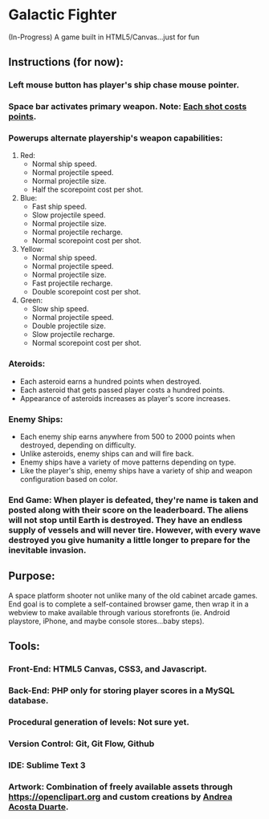 # Galactic Fighter
(In-Progress) A game built in HTML5/Canvas...just for fun
<br/>
## Instructions (for now):

### Left mouse button has player's ship chase mouse pointer.

### Space bar activates primary weapon. Note: <b><u>Each shot costs points</u></b>.

### Powerups alternate playership's weapon capabilities:

<ol>
	<li>Red:
		<ul>
			<li>Normal ship speed.</li>
			<li>Normal projectile speed.</li>
			<li>Normal projectile size.</li>
			<li>Half the scorepoint cost per shot.</li>
		</ul>
	</li>
	<li>Blue:
		<ul>
			<li>Fast ship speed.</li>
			<li>Slow projectile speed.</li>
			<li>Normal projectile size.</li>
			<li>Normal projectile recharge.</li>
			<li>Normal scorepoint cost per shot.</li>
		</ul>
	</li>
	<li>Yellow:
		<ul>
			<li>Normal ship speed.</li>
			<li>Normal projectile speed.</li>
			<li>Normal projectile size.</li>
			<li>Fast projectile recharge.</li>
			<li>Double scorepoint cost per shot.</li>
		</ul>
	</li>
	<li>Green:
		<ul>
			<li>Slow ship speed.</li>
			<li>Normal projectile speed.</li>
			<li>Double projectile size.</li>
			<li>Slow projectile recharge.</li>
			<li>Normal scorepoint cost per shot.</li>
		</ul>
	</li>
</ol>

### Ateroids:

<ul>
	<li>Each asteroid earns a hundred points when destroyed.</li>
	<li>Each asteroid that gets passed player costs a hundred points.</li>
	<li>Appearance of asteroids increases as player's score increases.</li>
</ul>

### Enemy Ships:

<ul>
	<li>Each enemy ship earns anywhere from 500 to 2000 points when destroyed, depending on difficulty.</li>
	<li>Unlike asteroids, enemy ships can and will fire back.</li>
	<li>Enemy ships have a variety of move patterns depending on type.</li>
	<li>Like the player's ship, enemy ships have a variety of ship and weapon configuration based on color.</li>
</ul>

### End Game: When player is defeated, they're name is taken and posted along with their score on the leaderboard. The aliens will not stop until Earth is destroyed. They have an endless supply of vessels and will never tire. However, with every wave destroyed you give humanity a little longer to prepare for the inevitable invasion. 

## Purpose:

A space platform shooter not unlike many of the old cabinet arcade games. End goal is to complete a self-contained browser game, then wrap it in a webview to make available through various storefronts (ie. Android playstore, iPhone, and maybe console stores...baby steps).
<br/>

## Tools:

### Front-End: HTML5 Canvas, CSS3, and Javascript.

### Back-End: PHP only for storing player scores in a MySQL database.

### Procedural generation of levels: Not sure yet.

### Version Control: Git, Git Flow, Github

### IDE: Sublime Text 3

### Artwork: Combination of freely available assets through <a href="https://openclipart.org" target="_blank">https://openclipart.org</a> and custom creations by <a href="http://www.n-somnium.com/home-sweet-home/" target="_blank">Andrea Acosta Duarte</a>.
